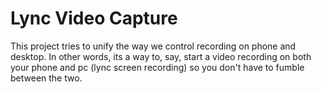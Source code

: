 # Lync Video Capture

This project tries to unify the way we control recording on phone and desktop. In other words, its a way to, say, start a video recording on both your phone and pc (lync screen recording) so you don't have to fumble between the two.


